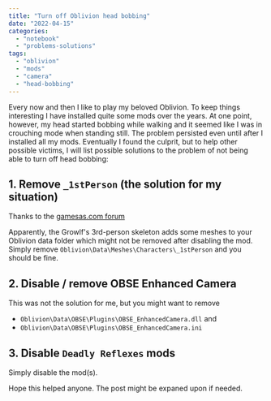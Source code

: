 ```yaml
---
title: "Turn off Oblivion head bobbing"
date: "2022-04-15"
categories:
  - "notebook"
  - "problems-solutions"
tags:
  - "oblivion"
  - "mods"
  - "camera"
  - "head-bobbing"
---
```


Every now and then I like to play my beloved Oblivion. To keep things interesting I have installed quite some mods over the years.
At one point, however, my head started bobbing while walking and it seemed like I was in crouching mode when standing still. The problem persisted even until after I installed all my mods. Eventually I found the culprit, but to help other possible victims, I will list possible solutions to the problem of not being able to turn off head bobbing:

## 1. Remove `_1stPerson` (the solution for my situation)

Thanks to the [gamesas.com forum](http://www.gamesas.com/oblivion-first-person-camera-not-working-all-t378029.html)

Apparently, the Growlf's 3rd-person skeleton adds some meshes to your Oblivion data folder which might not be removed after disabling the mod. Simply remove `Oblivion\Data\Meshes\Characters\_1stPerson` and you should be fine.

## 2. Disable / remove OBSE Enhanced Camera

This was not the solution for me, but you might want to remove

- `Oblivion\Data\OBSE\Plugins\OBSE_EnhancedCamera.dll` and
- `Oblivion\Data\OBSE\Plugins\OBSE_EnhancedCamera.ini`

## 3. Disable `Deadly Reflexes` mods

Simply disable the mod(s).

Hope this helped anyone. The post might be expaned upon if needed.
